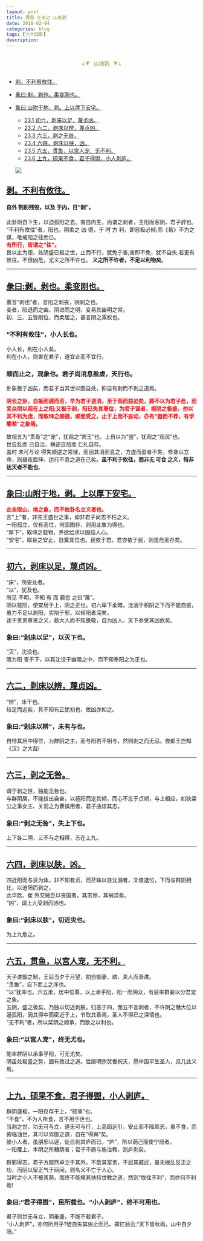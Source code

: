 ```yaml
---
layout: post
title: 周易 王夫之 山地剥
date: 2018-02-04
categories: blog
tags: [六十四卦]
description: 
---
```


<span id = "jump"></span>


<section style="margin: 0px auto; text-align: center;">
    <section class="xhr" style="width: 0px; height: 0px; border-left: 5px solid transparent; border-right: 5px solid transparent; border-bottom: 10px solid rgb(135, 201, 67); display: inline-block; opacity: 0.5; border-top-color: rgb(135, 201, 67);"></section>
    <section class="xhr" style="width: 0px; height: 0px; border-left: 5px solid transparent; border-right: 5px solid transparent; border-top: 10px solid rgb(135, 201, 67); display: inline-block; margin-left: -3px; border-bottom-color: rgb(135, 201, 67);"></section>
    <section style="
margin-left: 0.5em;
display: inline-block;">
        <p>
            <span style="color: rgb(118, 146, 60);">山地剥</span>
        </p>
    </section>
    <section class="xhr" style="margin-left: 0.5em; width: 0px; height: 0px; border-left: 5px solid transparent; border-right: 5px solid transparent; border-top: 10px solid rgb(135, 201, 67); display: inline-block; border-bottom-color: rgb(135, 201, 67);"></section>
    <section class="xhr" style="width: 0px; height: 0px; border-left: 5px solid transparent; border-right: 5px solid transparent; border-bottom: 10px solid rgb(135, 201, 67); display: inline-block; opacity: 0.5; margin-left: -3px; border-top-color: rgb(135, 201, 67);"></section>
</section>

- [剥。不利有攸往。](#jump不利有攸往)
- [彖曰:剥，剥也。柔变刚也。](#jump柔变刚也)
- [象曰:山附于地，剥。上以厚下安宅。](#jump山附于地)
  - [23.1 初六，剥床以足，蔑贞凶。](#jump剥床以足)
  - [23.2 六二，剥床以辨，蔑贞凶。](#jump剥床以辨)
  - [23.3 六三，剥之无咎。](#jump剥之无咎)
  - [23.4 六四，剥床以肤，凶。](#jump剥床以肤)
  - [23.5 六五，贯鱼，以宫人宠，无不利。](#jump贯鱼)
  - [23.6 上九，硕果不食，君子得盥，小人剥庐。](#jump硕果不食)
  
  ![](http://www.guoyi360.com/uploads/allimg/130515/1-130515100FL58.jpg)


<span id = "jump不利有攸往"></span>
## [剥。不利有攸往。](#jump)
#### 自外 割削残毁，以及 于内，日“剥”。
此卦阴自下生，以迫孤阳之去。害自内生，而谓之剥者，主阳而客阴，君子辞也。<br>
“不利有攸往”者，阳也。阴柔之 凶 德，于 时 方 利，即恶极必倾;而《易》不为之谋，唯戒阳之往而已。<br>
<font color="#FF0000"><b>有所行，皆谓之“往”。<br></b></font>
艮以止为德，处阴盛已极之世，止而不行，犹免于害;害即不免，犹不自失;若更有攸往，不但凶危，尤义之所不许也。
**义之所不许者，不足以利物矣**。

----

<span id = "jump柔变刚也"></span>
## [彖曰:剥，剥也。柔变刚也。](#jump)
重言“剥也”者，言阳之剥丧，阴剥之也。<br>
变者，阳退而之幽，阴进而之明，变易其幽明之常。<br>
初、三、五皆刚位，而柔居之，甚言阴之乘权也。

###  “不利有攸往”，小人长也。
小人长，利在小人矣。<br>
利在小人，则害在君子，道宜止而不宜行。

### 顺而止之，观象也。君子尚消息盈虚，天行也。
卦象极于凶矣，而君子当其世以图自处，抑自有剥而不剥之道焉。

<font color="#FF0000"><b>阴长之卦，自姤而遁而否，早为君子道消，至于观而益迫矣，顾不以为君子危，而奖众阴以观在上之阳;又极于剥，阳已失其尊位，为君子谋者，视阴之极盛，勿以其不利为虑，而取坤之顺德，顺而受之，止于上而不妄动，亦有“盥而不荐，有孚颙若”之象焉。<br></b></font>

故视五为“贯鱼”之“宠”，犹观之“宾王”也。上自以为“盥”，犹观之“观民”也。<br>
世自乱而 己自治，横逆自加而 仁礼自存。<br>
盖时 未可与论 得失顺逆之常理，而因其消而息之，方虚而盈者不失，修身以立命，则昼夜屈伸、运行不息之道在己矣。**虽不利于攸往，而非无 可合 之义，特非达天者不能也**。

----

<span id = "jump山附于地"></span>
## [象曰:山附于地，剥。上以厚下安宅。](#jump)
<font color="#FF0000"><b>此全取山、地之象，而不依卦名立义者也。<br></b></font>
言“上”者，非先王盛世之事，抑非君子尚志不枉之义。<br>
一阳孤立，仅有高位，何固图存，则用此象为得也。<br>
“厚下”，取坤之载物，养欲给求以固结人心。<br>
“安宅”，取艮之安止，自奠其位也。民依于君，君亦依于民，则虽危而存矣。

----


<span id = "jump剥床以足"></span>
## [初六，剥床以足，蔑贞凶。](#jump)
“床”，所安处者。<br>
“以”，犹及也。<br>
所见 不明，不知 有 而 藐忽 之曰“蔑”。<br>
阴以载阳，使安居于上，阴之正也。初六卑下柔暗，沈溺于积阴之下而不能自振，虽力不足以剥阳，实陷于邪，以倾阳者深矣。<br>
迷于贵贵尊贤之义，藐大人而不知畏敬，自为凶人，天下亦受其凶危矣。

### 象曰:“剥床以足”，以灭下也。
“灭”，沈没也。<br>
暗为阳 害于下，以其沈没于幽暗之中，而不知奉阳之为正也。

----

<span id = "jump剥床以辫"></span>
## [六二，剥床以辨，蔑贞凶。](#jump)
“辨”，床干也。<br>
较足而近矣，其不知有正犹初也，故凶亦如之。

### 象曰:“剥床以辨”，未有与也。
自恃其居中得位，为群阴之主，而与阳若不相与，然则剥之而无忌。夜郎王岂知《汉》之大哉!

----

<span id = "jump剥之无咎"></span>
## [六三，剥之无咎。](#jump)
谓于剥之世，独能无咎也。<br>
与群阴居，不能拔出自奋，以拯阳而定其倾，而心不忘于贞顺，与上相应，如狄梁公之事女主、关羽之为曹操用者，君子曲谅其志。

### 象曰:“剥之无咎”，失上下也。
上下各二阴，三不与之相得，志在上九。

----

<span id = "jump剥床以肤"></span>
## [六四，剥床以肤，凶。](#jump)
四近阳而与艮为体，非不知有贞，而茫昧以自沈溺者，爻值退位，下而与群阴相比，以迫阳而剥之，<br>
此华歆、崔 外交贼臣以丧国者，其志惨，其祸深矣。<br>
“凶”，谓上九受剥而凶也。

### 象曰:“剥床以肤”，切近灾也。
为上九危之。

----

<span id = "jump贯鱼"></span>
## [六五，贯鱼，以宫人宠，无不利。](#jump)
天子进御之制，王后当夕于月望，初自御妻、缤、夫人而渐进。<br>
“贯鱼”，自下而上之序也。<br>
“以”犹率也。六五柔，居中位尊，以上承乎阳，阳一而阴众，有后率群妾以分君宠之象。<br>
五阴，盛之极矣，乃独以切近剥肤，归恶于四，而五不言剥者，不许阴之僭大位以逼孤阳，因其得中而密近于上，节取其善焉，圣人不得已之深情也。<br>
“无不利”者，所以奖阴之顺承，而歆之以利也。

### 象曰:“以宫人宠”，终无尤也。
能率群阴以承事乎阳，可无尤矣。<br>
阴虽处极盛之势，固有救过之道。后唐明宗焚香祝天，愿中国早生圣人，庶几此义焉。

----

<span id = "jump硕果不食"></span>
## [上九，硕果不食，君子得盥，小人剥庐。](#jump)
群阴盛极，一阳仅存于上，“硕果”也。<br>
“不食”，不为人所食，言不用于世也。<br>
当剥之世，功无可与立，道无可与行，上高蹈远引，安止而不降其志，虽不食，而俯临浊世，其可以驾御之道，自在“得舆”矣。<br>
彼小人者，虽朋邪以逞，徒自剥其庐而已。“庐”，所以荫己而使宁居者。<br>
一阳覆上，本阴之所藉荫者；君子不屑与施治教，则庐剥矣。


群邪得志，君子方超然卓立于其外，不歆其富贵，不屈其威武，虽无拨乱反正之功，而阴以留正气于两间，则名义不亡于人心。<br>
当时之小人不被其荫，而终不能掩其扶持世教之道，然则“攸往不利”，而亦何不利哉!

### 象曰:“君子得盥”，民所载也。“小人剥庐”，终不可用也。
君子则世无与立，阴虽盛，不能不载君子。<br>
“小人剥庐”，亦何所用乎?徒自失其依止而已。郑忆翁云:“天下皆秋雨，山中自夕阳。”























